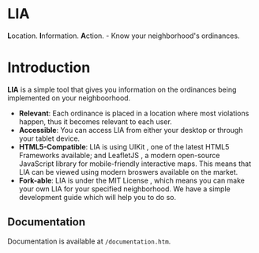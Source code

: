 # LIA


**L**ocation. **I**nformation. **A**ction. - Know your neighborhood's ordinances.

# Introduction

**LIA** is a simple tool that gives you information on the ordinances being implemented on your neighboorhood.

* **Relevant**: Each ordinance is placed in a location where most violations happen, thus it becomes relevant to each user.
* **Accessible**: You can access LIA from either your desktop or through your tablet device.
* **HTML5-Compatible**: LIA is using UIKit , one of the latest HTML5 Frameworks available; and LeafletJS , a modern open-source JavaScript library for mobile-friendly interactive maps. This means that LIA can be viewed using modern broswers available on the market.
* **Fork-able**: LIA is under the MIT License , which means you can make your own LIA for your specified neighborhood. We have a simple development guide which will help you to do so.

## Documentation

Documentation is available at `/documentation.htm`.
